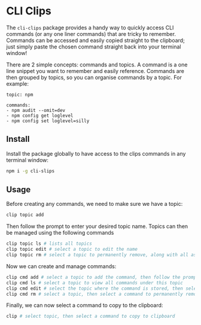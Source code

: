 # CLI Clips

The `cli-clips` package provides a handy way to quickly access CLI commands (or any one liner commands) that are tricky to remember.  Commands can be accessed and easily copied straight to the clipboard; just simply paste the chosen command straight back into your terminal window!

There are 2 simple concepts: commands and topics.  A command is a one line snippet you want to remember and easily reference.  Commands are then grouped by topics, so you can organise commands by a topic. For example:

```
topic: npm

commands:
- npm audit --omit=dev
- npm config get loglevel
- npm config set loglevel=silly
```

## Install

Install the package globally to have access to the clips commands in any terminal window:

```sh
npm i -g cli-slips
```

## Usage

Before creating any commands, we need to make sure we have a topic:

```sh
clip topic add
```

Then follow the prompt to enter your desired topic name.  Topics can then be managed using the following commands

```sh
clip topic ls # lists all topics
clip topic edit # select a topic to edit the name
clip topic rm # select a topic to permanently remove, along with all associated commands (use with caution!)
```

Now we can create and manage commands:

```sh
clip cmd add # select a topic to add the command, then follow the prompt to enter the desired text
clip cmd ls # select a topic to view all commands under this topic
clip cmd edit # select the topic where the command is stored, then select the command to change the text
clip cmd rm # select a topic, then select a command to permanently remove
```

Finally, we can now select a command to copy to the clipboard:

```sh
clip # select topic, then select a command to copy to clipboard
```
